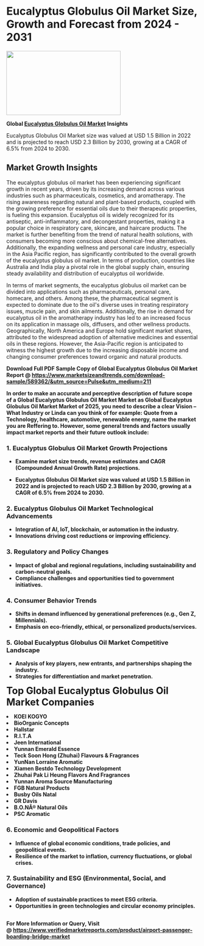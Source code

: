 <H1>Eucalyptus Globulus Oil Market Size, Growth and Forecast from 2024 - 2031</H1><img class="aligncenter size-medium wp-image-584254" src="https://thirdeyenews.in/wp-content/uploads/2024/09/Global-Market-Research-300x168.jpeg" alt="" width="300" height="168" /><p><strong>Global&nbsp;<a href="https://www.marketsizeandtrends.com/download-sample/589362/&amp;utm_source=Pulse&amp;utm_medium=211">Eucalyptus Globulus Oil Market</a> Insights</strong></p><p>Eucalyptus Globulus Oil Market size was valued at USD 1.5 Billion in 2022 and is projected to reach USD 2.3 Billion by 2030, growing at a CAGR of 6.5% from 2024 to 2030.</p><p><h2>Market Growth Insights</h2> <p>The eucalyptus globulus oil market has been experiencing significant growth in recent years, driven by its increasing demand across various industries such as pharmaceuticals, cosmetics, and aromatherapy. The rising awareness regarding natural and plant-based products, coupled with the growing preference for essential oils due to their therapeutic properties, is fueling this expansion. Eucalyptus oil is widely recognized for its antiseptic, anti-inflammatory, and decongestant properties, making it a popular choice in respiratory care, skincare, and haircare products. The market is further benefiting from the trend of natural health solutions, with consumers becoming more conscious about chemical-free alternatives. Additionally, the expanding wellness and personal care industry, especially in the Asia Pacific region, has significantly contributed to the overall growth of the eucalyptus globulus oil market. In terms of production, countries like Australia and India play a pivotal role in the global supply chain, ensuring steady availability and distribution of eucalyptus oil worldwide.</p> <p><strong></strong></p> <p>In terms of market segments, the eucalyptus globulus oil market can be divided into applications such as pharmaceuticals, personal care, homecare, and others. Among these, the pharmaceutical segment is expected to dominate due to the oil's diverse uses in treating respiratory issues, muscle pain, and skin ailments. Additionally, the rise in demand for eucalyptus oil in the aromatherapy industry has led to an increased focus on its application in massage oils, diffusers, and other wellness products. Geographically, North America and Europe hold significant market shares, attributed to the widespread adoption of alternative medicines and essential oils in these regions. However, the Asia-Pacific region is anticipated to witness the highest growth due to the increasing disposable income and changing consumer preferences toward organic and natural products.</p> <p><strong></p><p><span class=""><strong>Download Full PDF Sample Copy of Global Eucalyptus Globulus Oil Market Report</strong> @ <a href="https://www.marketsizeandtrends.com/download-sample/589362/&amp;utm_source=Pulse&amp;utm_medium=211" target="_blank">https://www.marketsizeandtrends.com/download-sample/589362/&amp;utm_source=Pulse&amp;utm_medium=211</a></span></p><p>In order to make an accurate and perceptive description of future scope of a Global&nbsp;Eucalyptus Globulus Oil Market Market as Global&nbsp;Eucalyptus Globulus Oil Market Market of 2025, you need to describe a clear Vision &ndash; What Industry or Linda can you think of for example: Quote from a Technology, healthcare, automotive, renewable energy, name the market you are Reffering to. However, some general trends and factors usually impact market reports and their future outlook include:</p><h3>1.&nbsp;<strong>Eucalyptus Globulus Oil Market Growth Projections</strong></h3><ul><li>Examine market size trends, revenue estimates and CAGR (Compounded Annual Growth Rate) projections.</li><li><p>Eucalyptus Globulus Oil Market size was valued at USD 1.5 Billion in 2022 and is projected to reach USD 2.3 Billion by 2030, growing at a CAGR of 6.5% from 2024 to 2030.</p></li></ul><h3>2.&nbsp;<strong>Eucalyptus Globulus Oil Market Technological Advancements</strong></h3><ul><li>Integration of AI, IoT, blockchain, or automation in the industry.</li><li>Innovations driving cost reductions or improving efficiency.</li></ul><h3>3.&nbsp;<strong>Regulatory and Policy Changes</strong></h3><ul><li>Impact of global and regional regulations, including sustainability and carbon-neutral goals.</li><li>Compliance challenges and opportunities tied to government initiatives.</li></ul><h3>4.&nbsp;<strong>Consumer Behavior Trends</strong></h3><ul><li>Shifts in demand influenced by generational preferences (e.g., Gen Z, Millennials).</li><li>Emphasis on eco-friendly, ethical, or personalized products/services.</li></ul><h3>5.&nbsp;<strong>Global Eucalyptus Globulus Oil Market Competitive Landscape</strong></h3><ul><li>Analysis of key players, new entrants, and partnerships shaping the industry.</li><li>Strategies for differentiation and market penetration.</li></ul><p data-pm-slice="1 1 []"><span style="color: inherit; font-family: inherit; font-size: 25px;">Top Global Eucalyptus Globulus Oil Market Companies</span></p><div class="" data-test-id=""><p><li>KOEI KOGYO</li><li> BioOrganic Concepts</li><li> Hallstar</li><li> R.I.T.A</li><li> Jeen International</li><li> Yunnan Emerald Essence</li><li> Teck Soon Hong (Zhuhai) Flavours & Fragrances</li><li> YunNan Lorraine Aromatic</li><li> Xiamen Bestdo Technology Development</li><li> Zhuhai Pak Li Heung Flavors And Fragrances</li><li> Yunnan Aroma Source Manufacturing</li><li> FGB Natural Products</li><li> Busby Oils Natal</li><li> GR Davis</li><li> B.O.NÂ® Natural Oils</li><li> PSC Aromatic</li></p></div><h3>6.&nbsp;<strong>Economic and Geopolitical Factors</strong></h3><ul><li>Influence of global economic conditions, trade policies, and geopolitical events.</li><li>Resilience of the market to inflation, currency fluctuations, or global crises.</li></ul><h3>7.&nbsp;<strong>Sustainability and ESG (Environmental, Social, and Governance)</strong></h3><ul><li>Adoption of sustainable practices to meet ESG criteria.</li><li>Opportunities in green technologies and circular economy principles.</li></ul><h2><strong style="font-size: 14px;">For More Information or Query, Visit @&nbsp;</strong><a style="background-color: #ffffff; font-size: 14px;" href="https://www.marketsizeandtrends.com/report/eucalyptus-globulus-oil-market/" target="_blank">https://www.verifiedmarketreports.com/product/airport-passenger-boarding-bridge-market</a></h2>
